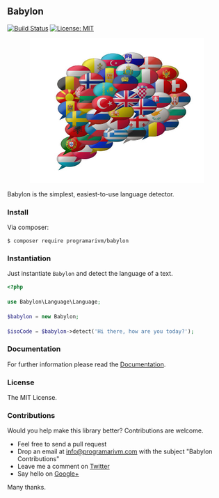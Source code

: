 ## Babylon

[![Build Status](https://travis-ci.org/programarivm/babylon.svg?branch=master)](https://travis-ci.org/programarivm/babylon)
[![License: MIT](https://img.shields.io/badge/License-MIT-yellow.svg)](https://opensource.org/licenses/MIT)

<p align="center">
	<img src="https://github.com/programarivm/babylon/blob/master/resources/languages.jpg" />
</p>

Babylon is the simplest, easiest-to-use language detector.

### Install

Via composer:

    $ composer require programarivm/babylon

### Instantiation

Just instantiate `Babylon` and detect the language of a text.

```php
<?php

use Babylon\Language\Language;

$babylon = new Babylon;

$isoCode = $babylon->detect('Hi there, how are you today?');
```

### Documentation

For further information please read the [Documentation](https://babylon.readthedocs.io/en/latest/).

### License

The MIT License.

### Contributions

Would you help make this library better? Contributions are welcome.

- Feel free to send a pull request
- Drop an email at info@programarivm.com with the subject "Babylon Contributions"
- Leave me a comment on [Twitter](https://twitter.com/programarivm)
- Say hello on [Google+](https://plus.google.com/+Programarivm)

Many thanks.
